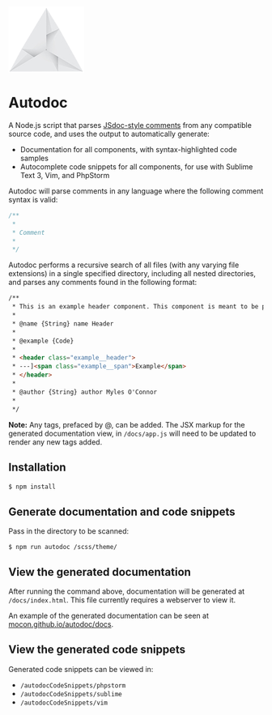[![Autodoc by @mocon](https://github.com/mocon/autodoc/blob/master/docs/logo.png)](https://dribbble.com/shots/2377274-Origami-Logo)
# Autodoc

A Node.js script that parses <a href="http://usejsdoc.org/tags-example.html" target="_blank">JSdoc-style comments</a> from any compatible source code, and uses the output to automatically generate:

* Documentation for all components, with syntax-highlighted code samples
* Autocomplete code snippets for all components, for use with Sublime Text 3, Vim, and PhpStorm

Autodoc will parse comments in any language where the following comment syntax is valid:

```js
/**
 *
 * Comment
 *
 */
```

Autodoc performs a recursive search of all files (with any varying file extensions) in a single specified directory, including all nested directories, and parses any comments found in the following format:

```html
/**
 * This is an example header component. This component is meant to be placed at the top of the page.
 *
 * @name {String} name Header
 *
 * @example {Code}
 *
 * <header class="example__header">
 * ---]<span class="example__span">Example</span>
 * </header>
 *
 * @author {String} author Myles O'Connor
 *
 */
```

__Note:__ Any tags, prefaced by @, can be added. The JSX markup for the generated documentation view, in `/docs/app.js` will need to be updated to render any new tags added.

## Installation

```
$ npm install
```

## Generate documentation and code snippets

Pass in the directory to be scanned:

```
$ npm run autodoc /scss/theme/
```

## View the generated documentation

After running the command above, documentation will be generated at `/docs/index.html`. This file currently requires a webserver to view it.

An example of the generated documentation can be seen at <a href="https://mocon.github.io/autodoc/docs/" target="_blank">mocon.github.io/autodoc/docs</a>.

## View the generated code snippets

Generated code snippets can be viewed in:

* `/autodocCodeSnippets/phpstorm`
* `/autodocCodeSnippets/sublime`
* `/autodocCodeSnippets/vim`
